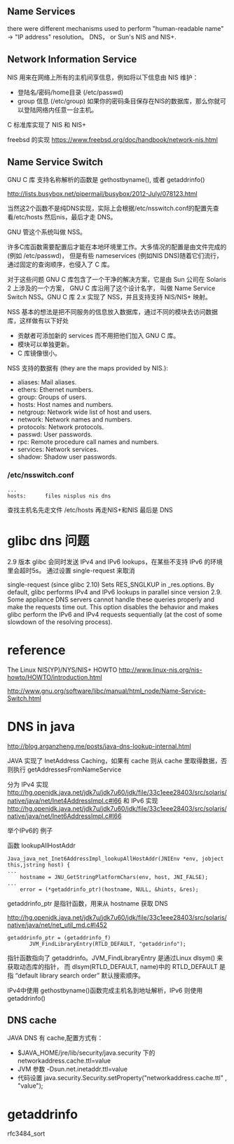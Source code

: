 ## Name Services
there were different mechanisms used to perform "human-readable name" -> "IP address" resolution。
DNS， or Sun's NIS and NIS+.


## Network Information Service
NIS 用来在网络上所有的主机间享信息，例如将以下信息由 NIS 维护：
* 登陆名/密码/home目录 (/etc/passwd)
* group 信息 (/etc/group)
如果你的密码条目保存在NIS的数据库，那么你就可以登陆网络内任意一台主机。

C 标准库实现了 NIS 和 NIS+ 

freebsd 的实现 https://www.freebsd.org/doc/handbook/network-nis.html
##  Name Service Switch

GNU C 库 支持名称解析的函数是 gethostbyname(), 或者 getaddrinfo()

http://lists.busybox.net/pipermail/busybox/2012-July/078123.html

当然这2个函数不是纯DNS实现，实际上会根据/etc/nsswitch.conf的配置先查看/etc/hosts 然后nis，最后才走 DNS。

GNU 管这个系统叫做 NSS。

许多C库函数需要配置后才能在本地环境里工作。大多情况的配置是由文件完成的(例如 /etc/passwd)，
但是有些 nameservices (例如NIS DNS)随着它们流行，通过固定的查询顺序，也侵入了 C 库。

对于这些问题 GNU C 库包含了一个干净的解决方案，它是由 Sun 公司在 Solaris 2 上涉及的一个方案， GNU C 库沿用了这个设计名字，
叫做 Name Service Switch NSS。GNU C 库 2.x 实现了 NSS，并且支持支持 NIS/NIS+ 映射。

NSS 基本的想法是把不同服务的信息放入数据库，通过不同的模块去访问数据库，这样做有以下好处
* 贡献者可添加新的 services 而不用把他们加入 GNU C 库。
* 模块可以单独更新。
* C 库镜像很小。

NSS 支持的数据有 (they are the maps provided by NIS.):
* aliases: Mail aliases.
* ethers: Ethernet numbers.
* group: Groups of users.
* hosts: Host names and numbers.
* netgroup: Network wide list of host and users.
* network: Network names and numbers.
* protocols: Network protocols.
* passwd: User passwords.
* rpc: Remote procedure call names and numbers.
* services: Network services.
* shadow: Shadow user passwords.


### /etc/nsswitch.conf
```
...
hosts:      files nisplus nis dns
```
查找主机名先走文件 /etc/hosts 再走NIS+和NIS 最后是 DNS 



# glibc dns 问题
2.9 版本 glibc 会同时发送 IPv4 and IPv6 lookups，在某些不支持 IPv6 的环境里会超时5s。
通过设置 single-request 来取消

single-request (since glibc 2.10)
                     Sets RES_SNGLKUP in _res.options.  By default, glibc
                     performs IPv4 and IPv6 lookups in parallel since
                     version 2.9.  Some appliance DNS servers cannot handle
                     these queries properly and make the requests time out.
                     This option disables the behavior and makes glibc
                     perform the IPv6 and IPv4 requests sequentially (at the
                     cost of some slowdown of the resolving process).



# reference
The Linux NIS(YP)/NYS/NIS+ HOWTO http://www.linux-nis.org/nis-howto/HOWTO/introduction.html

http://www.gnu.org/software/libc/manual/html_node/Name-Service-Switch.html


# DNS in java
http://blog.arganzheng.me/posts/java-dns-lookup-internal.html

JAVA 实现了 InetAddress Caching，如果有 cache 则从 cache 里取得数据，否则执行 getAddressesFromNameService

分为 IPv4 实现 http://hg.openjdk.java.net/jdk7u/jdk7u60/jdk/file/33c1eee28403/src/solaris/native/java/net/Inet4AddressImpl.c#l66
和 IPv6 实现 http://hg.openjdk.java.net/jdk7u/jdk7u60/jdk/file/33c1eee28403/src/solaris/native/java/net/Inet6AddressImpl.c#l66


举个IPv6的 例子

函数 lookupAllHostAddr 
```
Java_java_net_Inet6AddressImpl_lookupAllHostAddr(JNIEnv *env, jobject this,jstring host) {
...
    hostname = JNU_GetStringPlatformChars(env, host, JNI_FALSE);
...
    error = (*getaddrinfo_ptr)(hostname, NULL, &hints, &res);
```
getaddrinfo_ptr 是指针函数，用来从 hostname 获取 DNS

http://hg.openjdk.java.net/jdk7u/jdk7u60/jdk/file/33c1eee28403/src/solaris/native/java/net/net_util_md.c#l452
```
getaddrinfo_ptr = (getaddrinfo_f)
       JVM_FindLibraryEntry(RTLD_DEFAULT, "getaddrinfo");
```
指针函数指向了 getaddrinfo。JVM_FindLibraryEntry 是通过Linux dlsym() 来获取动态库的指针，
而 dlsym(RTLD_DEFAULT, name)中的  RTLD_DEFAULT 是指 “default library search order” 默认搜索顺序。


IPv4中使用 gethostbyname()函数完成主机名到地址解析，IPv6 则使用 getaddrinfo() 

## DNS cache
JAVA DNS 有 cache,配置方式有：
* $JAVA_HOME/jre/lib/security/java.security 下的 networkaddress.cache.ttl=value
* JVM 参数 -Dsun.net.inetaddr.ttl=value
* 代码设置 java.security.Security.setProperty("networkaddress.cache.ttl" , "value");


# getaddrinfo
rfc3484_sort